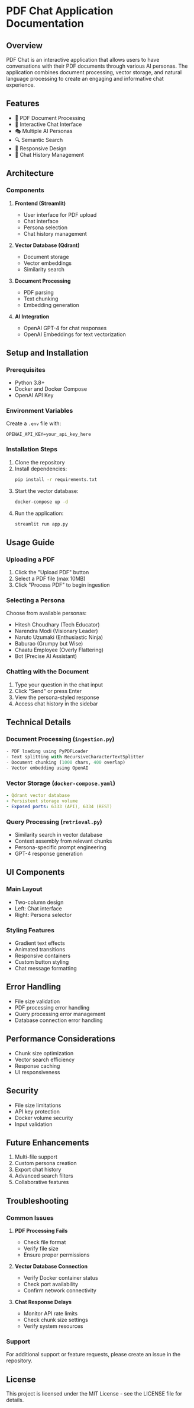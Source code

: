 # PDF Chat Application Documentation

## Overview

PDF Chat is an interactive application that allows users to have conversations with their PDF documents through various AI personas. The application combines document processing, vector storage, and natural language processing to create an engaging and informative chat experience.

## Features

- 📄 PDF Document Processing
- 💬 Interactive Chat Interface
- 🎭 Multiple AI Personas
- 🔍 Semantic Search
- 📱 Responsive Design
- 💾 Chat History Management

## Architecture

### Components

1. **Frontend (Streamlit)**

   - User interface for PDF upload
   - Chat interface
   - Persona selection
   - Chat history management

2. **Vector Database (Qdrant)**

   - Document storage
   - Vector embeddings
   - Similarity search

3. **Document Processing**

   - PDF parsing
   - Text chunking
   - Embedding generation

4. **AI Integration**
   - OpenAI GPT-4 for chat responses
   - OpenAI Embeddings for text vectorization

## Setup and Installation

### Prerequisites

- Python 3.8+
- Docker and Docker Compose
- OpenAI API Key

### Environment Variables

Create a `.env` file with:

```
OPENAI_API_KEY=your_api_key_here
```

### Installation Steps

1. Clone the repository
2. Install dependencies:
   ```bash
   pip install -r requirements.txt
   ```
3. Start the vector database:
   ```bash
   docker-compose up -d
   ```
4. Run the application:
   ```bash
   streamlit run app.py
   ```

## Usage Guide

### Uploading a PDF

1. Click the "Upload PDF" button
2. Select a PDF file (max 10MB)
3. Click "Process PDF" to begin ingestion

### Selecting a Persona

Choose from available personas:

- Hitesh Choudhary (Tech Educator)
- Narendra Modi (Visionary Leader)
- Naruto Uzumaki (Enthusiastic Ninja)
- Baburao (Grumpy but Wise)
- Chaatu Employee (Overly Flattering)
- Bot (Precise AI Assistant)

### Chatting with the Document

1. Type your question in the chat input
2. Click "Send" or press Enter
3. View the persona-styled response
4. Access chat history in the sidebar

## Technical Details

### Document Processing (`ingestion.py`)

```python
- PDF loading using PyPDFLoader
- Text splitting with RecursiveCharacterTextSplitter
- Document chunking (1000 chars, 400 overlap)
- Vector embedding using OpenAI
```

### Vector Storage (`docker-compose.yaml`)

```yaml
- Qdrant vector database
- Persistent storage volume
- Exposed ports: 6333 (API), 6334 (REST)
```

### Query Processing (`retrieval.py`)

- Similarity search in vector database
- Context assembly from relevant chunks
- Persona-specific prompt engineering
- GPT-4 response generation

## UI Components

### Main Layout

- Two-column design
- Left: Chat interface
- Right: Persona selector

### Styling Features

- Gradient text effects
- Animated transitions
- Responsive containers
- Custom button styling
- Chat message formatting

## Error Handling

- File size validation
- PDF processing error handling
- Query processing error management
- Database connection error handling

## Performance Considerations

- Chunk size optimization
- Vector search efficiency
- Response caching
- UI responsiveness

## Security

- File size limitations
- API key protection
- Docker volume security
- Input validation

## Future Enhancements

1. Multi-file support
2. Custom persona creation
3. Export chat history
4. Advanced search filters
5. Collaborative features

## Troubleshooting

### Common Issues

1. **PDF Processing Fails**

   - Check file format
   - Verify file size
   - Ensure proper permissions

2. **Vector Database Connection**

   - Verify Docker container status
   - Check port availability
   - Confirm network connectivity

3. **Chat Response Delays**
   - Monitor API rate limits
   - Check chunk size settings
   - Verify system resources

### Support

For additional support or feature requests, please create an issue in the repository.

## License

This project is licensed under the MIT License - see the LICENSE file for details.
